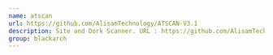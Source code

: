 ```yaml
---
name: atscan
url: https://github.com/AlisamTechnology/ATSCAN-V3.1
description: Site and Dork Scanner. URL : https://github.com/AlisamTechnology/ATSCAN-V3.1 Groups : blackarch blackarch-scanner blackarch-webapp blackarch-fuzzer blackarch-exploitation blackarch-automation
group: blackarch
---
```

